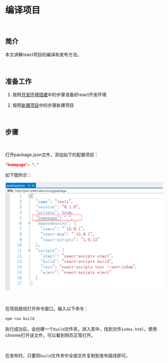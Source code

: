 # 编译项目
​	

## 简介

本文讲解react项目的编译和发布方法。

​	

## 准备工作

1. 按照[开发环境搭建](开发环境搭建.md)中的步骤准备好react开发环境
2. 按照[新建项目](新建项目.md)中的步骤新建项目

   ​

## 步骤

​	

打开package.json文件，添加如下的配置项目：

```json
"homepage": "."
```

如下图所示：

![](images/编译项目/homepage.png)

​	

在项目路径打开命令窗口，输入以下命令：

```sh
npm run build
```

执行成功后，会创建一个`build`文件夹，进入其中，找到文件`index.html`，使用chrome打开该文件，可以看到网页正常打开。

​	

在发布时，只要将`build`文件夹中全部文件复制到发布路径即可。

